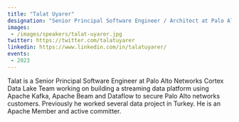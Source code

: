 ```yaml
---
title: "Talat Uyarer"
designation: "Senior Principal Software Engineer / Architect at Palo Alto Networks"
images:
 - /images/speakers/talat-uyarer.jpg
twitter: https://twitter.com/talatuyarer
linkedin: https://www.linkedin.com/in/talatuyarer/
events:
 - 2023
---
```


Talat is a Senior Principal Software Engineer at Palo Alto Networks Cortex Data Lake Team working on building a streaming data platform using Apache Kafka, Apache Beam and Dataflow to secure Palo Alto networks customers. Previously he worked several data project in Turkey. He is an Apache Member and active committer.